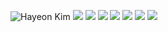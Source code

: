 <!--
**gomcool17/gomcool17** is a ✨ _special_ ✨ repository because its `README.md` (this file) appears on your GitHub profile.

Here are some ideas to get you started:

- 🔭 I’m currently working on ...
- 🌱 I’m currently learning ...
- 👯 I’m looking to collaborate on ...
- 🤔 I’m looking for help with ...
- 💬 Ask me about ...
- 📫 How to reach me: ...
- 😄 Pronouns: ...
- ⚡ Fun fact: ...
-->
![Hayeon Kim](https://github-readme-stats.vercel.app/api?username=gomcool17&theme=gruvbox_light&show_icons=true)
<img src="https://img.shields.io/badge/SpringBoot-6DB33F?style=flat-square&logo=springboot&logoColor=white"/>
<img src="https://img.shields.io/badge/C++-A8B9CCstyle=flat-square&logo=springboot&logoColor=white"/>
<img src="https://img.shields.io/badge/C-00599C?style=flat-square&logo=springboot&logoColor=white"/>
<img src="https://img.shields.io/badge/Java-007396?style=flat-square&logo=springboot&logoColor=white"/>
<img src="https://img.shields.io/badge/Python-3776AB?style=flat-square&logo=springboot&logoColor=white"/>
<img src="https://img.shields.io/badge/MariaDB-003545?style=flat-square&logo=springboot&logoColor=white"/>
<img src="https://img.shields.io/badge/mysql-4479A1?style=flat-square&logo=springboot&logoColor=white"/>


